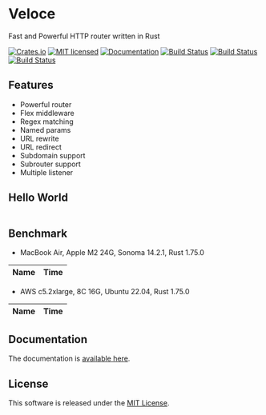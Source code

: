 Veloce
==========================

Fast and Powerful HTTP router written in Rust

[![Crates.io][crates-badge]][crates-url]
[![MIT licensed][license-badge]][license-url]
[![Documentation][document-badge]][document-url]
[![Build Status][macos-badge]][macos-url]
[![Build Status][linux-badge]][linux-url]
[![Build Status][windows-badge]][windows-url]

[crates-badge]: https://img.shields.io/crates/v/veloce.svg
[crates-url]: https://crates.io/crates/veloce
[license-badge]: https://img.shields.io/badge/license-MIT-blue.svg
[license-url]: https://github.com/chensoft/veloce?tab=MIT-1-ov-file
[document-badge]: https://docs.rs/veloce/badge.svg
[document-url]: https://docs.rs/veloce
[macos-badge]: https://github.com/chensoft/veloce/actions/workflows/macos.yml/badge.svg
[macos-url]: https://github.com/chensoft/veloce/actions/workflows/macos.yml
[linux-badge]: https://github.com/chensoft/veloce/actions/workflows/linux.yml/badge.svg
[linux-url]: https://github.com/chensoft/veloce/actions/workflows/linux.yml
[windows-badge]: https://github.com/chensoft/veloce/actions/workflows/windows.yml/badge.svg
[windows-url]: https://github.com/chensoft/veloce/actions/workflows/windows.yml

## Features

- Powerful router
- Flex middleware
- Regex matching
- Named params
- URL rewrite
- URL redirect
- Subdomain support
- Subrouter support
- Multiple listener

## Hello World

```rust
```

## Benchmark

- MacBook Air, Apple M2 24G, Sonoma 14.2.1, Rust 1.75.0

| Name              |              Time               |
|:------------------|:-------------------------------:|

- AWS c5.2xlarge, 8C 16G, Ubuntu 22.04, Rust 1.75.0

| Name              |              Time               |
|:------------------|:-------------------------------:|

## Documentation

The documentation is [available here](https://docs.rs/veloce).

## License

This software is released under the [MIT License](https://github.com/chensoft/veloce?tab=MIT-1-ov-file).